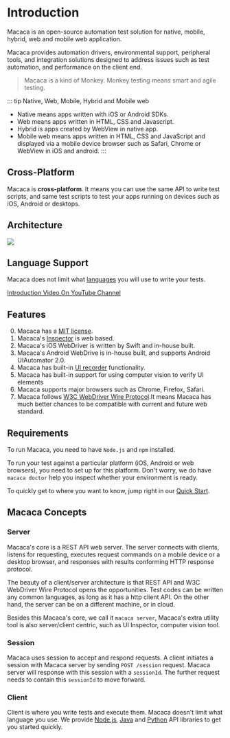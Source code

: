 # Introduction

Macaca is an open-source automation test solution for native, mobile, hybrid, web and mobile web application.

Macaca provides automation drivers, environmental support, peripheral tools, and integration solutions designed to address issues such as test automation, and performance on the client end.

> Macaca is a kind of Monkey. Monkey testing means smart and agile testing.

::: tip Native, Web, Mobile, Hybrid and Mobile web
- Native means apps written with iOS or Android SDKs.
- Web means apps written in HTML, CSS and Javascript.
- Hybrid is apps created by WebView in native app.
- Mobile web means apps written in HTML, CSS and JavaScript and displayed via a mobile device browser such as Safari, Chrome or WebView in iOS and android.
:::

## Cross-Platform

Macaca is **cross-platform**. It means you can use the same API to write test scripts, and same test scripts to test your apps running on devices such as iOS, Android or desktops.

## Architecture

![](https://wx2.sinaimg.cn/large/88fe9010gy1g1k8o53d0ej20wb0ggwgu.jpg)

## Language Support

Macaca does not limit what [languages](#client) you will use to write your tests.

[Introduction Video On YouTube Channel](//github.com/macacajs/awesome-macaca#video)

## Features

0. Macaca has a [MIT license](https://opensource.org/licenses/MIT).
0. Macaca's [Inspector](//macacajs.com/app-inspector) is web based.
0. Macaca's iOS WebDriver is written by Swift and in-house built.
0. Macaca's Android WebDrive is in-house built, and supports Android UIAutomator 2.0.
0. Macaca has built-in [UI recorder](/guide/recorder.html) functionality.
0. Macaca has built-in support for using computer vision to verify UI elements
0. Macaca supports major browsers such as Chrome, Firefox, Safari.
0. Macaca follows [W3C WebDriver Wire Protocol](//www.w3.org/TR/webdriver/).It means Macaca has much better chances to be compatible with current and future web standard.

## Requirements

To run Macaca, you need to have `Node.js` and `npm` installed.

To run your test against a particular platform (iOS, Android or web browsers), you need to set up for this platform. Don't worry, we do have `macaca doctor` help you inspect whether your environment is ready.

To quickly get to where you want to know, jump right in our [Quick Start](/guide/quick-start.html).

## Macaca Concepts

### Server

Macaca's core is a REST API web server. The server connects with clients, listens for requesting, executes request commands on a mobile device or a desktop browser, and responses with results conforming HTTP response protocol.

The beauty of a client/server architecture is that REST API and W3C WebDriver Wire Protocol opens the opportunities. Test codes can be written any common languages, as long as it has a http client API. On the other hand, the server can be on a different machine, or in cloud.

Besides this Macaca's core, we call it `macaca server`,  Macaca's extra utility tool is also server/client centric, such as UI Inspector, computer vision tool.

### Session

Macaca uses session to accept and respond requests. A client initiates a session with Macaca server by sending `POST /session` request. Macaca server will response with this session with a `sessionId`. The further request needs to contain this `sessionId` to move forward.

### Client

Client is where you write tests and execute them. Macaca doesn't limit what language you use. We provide [Node.js](/guide/nodejs.html), [Java](/guide/java.html) and [Python](/guide/python.html) API libraries to get you started quickly.

